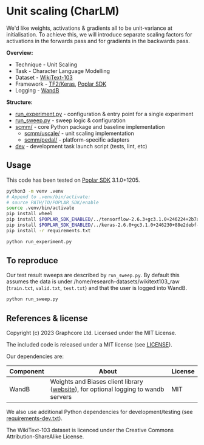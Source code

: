 # Unit scaling (CharLM)

We'd like weights, activations & gradients all to be unit-variance at initialisation. To achieve this, we will introduce separate scaling factors for activations in the forwards pass and for gradients in the backwards pass.

**Overview:**
 - Technique - Unit Scaling
 - Task - Character Language Modelling
 - Dataset - [WikiText-103](https://www.salesforce.com/products/einstein/ai-research/the-wikitext-dependency-language-modeling-dataset/)
 - Framework - [TF2/Keras](https://www.tensorflow.org/), [Poplar SDK](https://www.graphcore.ai/products/poplar)
 - Logging - [WandB](https://wandb.ai)

**Structure:**
 - [run_experiment.py](run_experiment.py) - configuration & entry point for a single experiment
 - [run_sweep.py](run_sweep.py) - sweep logic & configuration
 - [scmm/](scmm) - core Python package and baseline implementation
   - [scmm/uscale/](scmm/uscale) - unit scaling implementation
   - [scmm/pedal/](scmm/pedal) - platform-specific adapters
 - [dev](dev) - development task launch script (tests, lint, etc)

## Usage

This code has been tested on [Poplar SDK](https://www.graphcore.ai/downloads) 3.1.0+1205.

```bash
python3 -m venv .venv
# Append to .venv/bin/activate:
# source PATH/TO/POPLAR_SDK/enable
source .venv/bin/activate
pip install wheel
pip install $POPLAR_SDK_ENABLED/../tensorflow-2.6.3+gc3.1.0+246224+2b7af067dae+amd_znver1-cp38-cp38-linux_x86_64.whl
pip install $POPLAR_SDK_ENABLED/../keras-2.6.0+gc3.1.0+246230+88e2debf-py2.py3-none-any.whl
pip install -r requirements.txt

python run_experiment.py
```

## To reproduce

Our test result sweeps are described by `run_sweep.py`. By default this assumes the data is under /home/research-datasets/wikitext103_raw (`train.txt`, `valid.txt`, `test.txt`) and that the user is logged into WandB.

```bash
python run_sweep.py
```

## References & license

Copyright (c) 2023 Graphcore Ltd. Licensed under the MIT License.

The included code is released under a MIT license (see [LICENSE](LICENSE)).

Our dependencies are:

| Component | About | License |
| --- | --- | --- |
| WandB | Weights and Biases client library ([website](https://wandb.ai/)), for optional logging to wandb servers | MIT |

We also use additional Python dependencies for development/testing (see [requirements-dev.txt](requirements-dev.txt)).

The WikiText-103 dataset is licenced under the Creative Commons Attribution-ShareAlike License.
